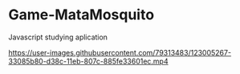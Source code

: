# Game-MataMosquito
Javascript studying aplication


https://user-images.githubusercontent.com/79313483/123005267-33085b80-d38c-11eb-807c-885fe33601ec.mp4


